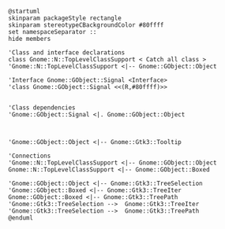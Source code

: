 ```plantuml
@startuml
skinparam packageStyle rectangle
skinparam stereotypeCBackgroundColor #80ffff
set namespaceSeparator ::
hide members

'Class and interface declarations
class Gnome::N::TopLevelClassSupport < Catch all class >
'Gnome::N::TopLevelClassSupport <|-- Gnome::GObject::Object

'Interface Gnome::GObject::Signal <Interface>
'class Gnome::GObject::Signal <<(R,#80ffff)>>


'Class dependencies
'Gnome::GObject::Signal <|. Gnome::GObject::Object



'Gnome::GObject::Object <|-- Gnome::Gtk3::Tooltip

'Connections
'Gnome::N::TopLevelClassSupport <|-- Gnome::GObject::Object
Gnome::N::TopLevelClassSupport <|-- Gnome::GObject::Boxed

'Gnome::GObject::Object <|-- Gnome::Gtk3::TreeSelection
'Gnome::GObject::Boxed <|-- Gnome::Gtk3::TreeIter
Gnome::GObject::Boxed <|-- Gnome::Gtk3::TreePath
'Gnome::Gtk3::TreeSelection -->  Gnome::Gtk3::TreeIter
'Gnome::Gtk3::TreeSelection -->  Gnome::Gtk3::TreePath
@enduml
```
<!--
'scale 0.9

Interface Gnome::Gtk3::Buildable <Interface>
class Gnome::Gtk3::Buildable <<(R,#80ffff)>>

Interface Gnome::Gtk3::Actionable <Interface>
class Gnome::Gtk3::Actionable <<(R,#80ffff)>>

Interface Gnome::Gtk3::Orientable <Interface>
class Gnome::Gtk3::Orientable <<(R,#80ffff)>>

class Gnome::Gtk3::Widget implements Gnome::Gtk3::Buildable

class Gnome::Gtk3::Button implements Gnome::Gtk3::Actionable

class Gnome::Gtk3::ScaleButton implements Gnome::Gtk3::Orientable

'Gnome::GObject::Object <|-- Gnome::GObject::InitialyUnowned
'Gnome::GObject::Object *-> Gnome::GObject::Signal

Gnome::Gtk3::Widget <|- Gnome::Gtk3::Container
Gnome::Gtk3::Container <|- Gnome::Gtk3::Bin
Gnome::Gtk3::Bin <|--- Gnome::Gtk3::Button


'Gnome::Gtk3::Button <|-- Gnome::Gtk3::ToggleButton
'Gnome::Gtk3::Button <|-- Gnome::Gtk3::ColorButton
'Gnome::Gtk3::ToggleButton <|-- Gnome::Gtk3::CheckButton
'Gnome::Gtk3::ToggleButton <|-- Gnome::Gtk3::MenuButton
'Gnome::Gtk3::CheckButton <|-- Gnome::Gtk3::RadioButton
'Gnome::Gtk3::Button <|--- Gnome::Gtk3::FontButton
'Gnome::Gtk3::Button <|-- Gnome::Gtk3::LinkButton
'Gnome::Gtk3::Button <|-- Gnome::Gtk3::LockButton
'Gnome::Gtk3::Button <|-- Gnome::Gtk3::ModelButton
Gnome::Gtk3::Button <|-- Gnome::Gtk3::ScaleButton
'Gnome::Gtk3::ScaleButton <|-- Gnome::Gtk3::VolumeButton

'Gnome::GObject::InitialyUnowned <|-- Gnome::Gtk3::Widget


'Interface Gnome::Gtk3::ColorChooser <Interface>
'Gnome::Gtk3::ColorChooser <|-- Gnome::Gtk3::ColorButton

'Interface Gnome::Gtk3::FontChooser <Interface>
'Gnome::Gtk3::FontChooser <|-- Gnome::Gtk3::FontButton

'Gnome::GObject <--[hidden]- Gnome::Gtk3

-->

<!--
│   │   │   │   ├── GtkButton                   ♥ Button
│   │   │   │   │   ├── GtkToggleButton         ToggleButton
│   │   │   │   │   │   ├── GtkCheckButton      ♥ CheckButton
│   │   │   │   │   │   │   ╰── GtkRadioButton  ♥ RadioButton
│   │   │   │   │   │   ╰── GtkMenuButton       MenuButton
│   │   │   │   │   ├── GtkColorButton          ColorButton
│   │   │   │   │   ├── GtkFontButton
│   │   │   │   │   ├── GtkLinkButton
│   │   │   │   │   ├── GtkLockButton
│   │   │   │   │   ├── GtkModelButton
│   │   │   │   │   ╰── GtkScaleButton
│   │   │   │   │       ╰── GtkVolumeButton

│   │   │   │   ├── GtkButton                         b,ac
│   │   │   │   │   ├── GtkToggleButton               b,ac
│   │   │   │   │   │   ├── GtkCheckButton            b,ac
│   │   │   │   │   │   │   ╰── GtkRadioButton        b,ac
│   │   │   │   │   │   ╰── GtkMenuButton             b,ac
│   │   │   │   │   ├── GtkColorButton                b,ac,cc
│   │   │   │   │   ├── GtkFontButton                 b,ac,foc
│   │   │   │   │   ├── GtkLinkButton                 b,ac
│   │   │   │   │   ├── GtkLockButton                 b,ac
│   │   │   │   │   ├── GtkModelButton                b,ac
│   │   │   │   │   ╰── GtkScaleButton                b,o,ac
│   │   │   │   │       ╰── GtkVolumeButton           b,o,ac

├── GtkBuildable                                      b
├── GtkActionable                                     ac
├── GtkOrientable                                     o
├── GtkColorChooser                                   cc
├── GtkFontChooser                                    foc
-->
